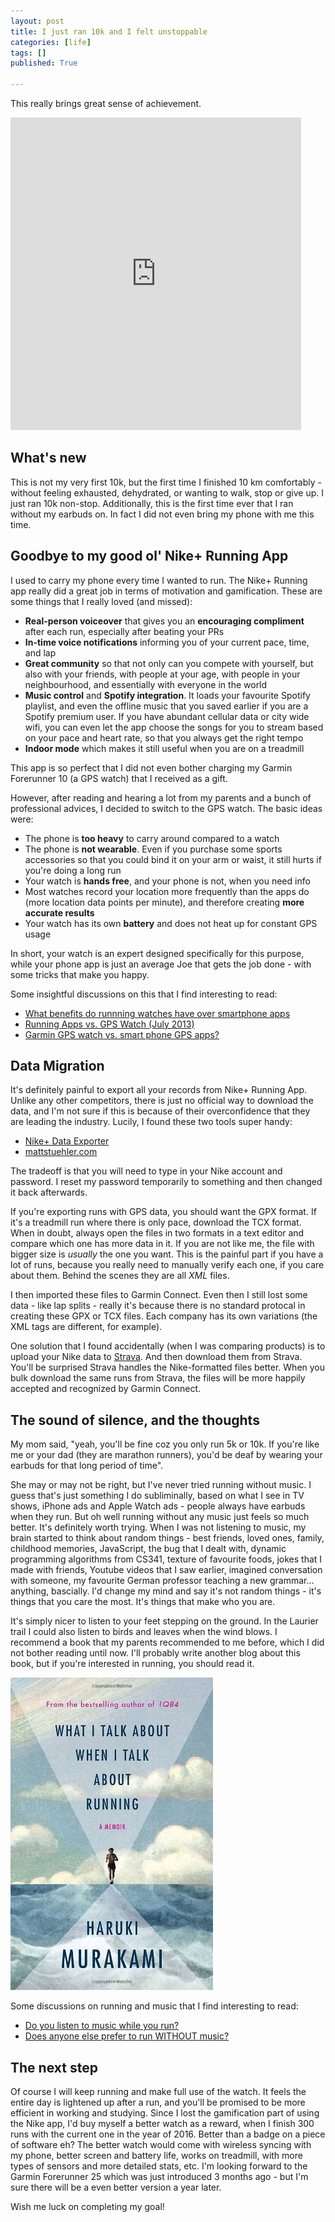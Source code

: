 ```yaml
---
layout: post
title: I just ran 10k and I felt unstoppable
categories: [life]
tags: []
published: True

---
```


This really brings great sense of achievement.
<iframe src='https://connect.garmin.com/activity/embed/994401574' width='465' height='500' frameborder='0'></iframe>

## What's new
This is not my very first 10k, but the first time I finished 10 km comfortably - without feeling exhausted, dehydrated, or wanting to walk, stop or give up. I just ran 10k non-stop. Additionally, this is the first time ever that I ran without my earbuds on. In fact I did not even bring my phone with me this time. 

## Goodbye to my good ol' Nike+ Running App
I used to carry my phone every time I wanted to run. The Nike+ Running app really did a great job in terms of motivation and gamification. These are some things that I really loved (and missed):

- **Real-person voiceover** that gives you an **encouraging compliment** after each run, especially after beating your PRs
- **In-time voice notifications** informing you of your current pace, time, and lap
- **Great community** so that not only can you compete with yourself, but also with your friends, with people at your age, with people in your neighbourhood, and essentially with everyone in the world
- **Music control** and **Spotify integration**. It loads your favourite Spotify playlist, and even the offline music that you saved earlier if you are a Spotify premium user. If you have abundant cellular data or city wide wifi, you can even let the app choose the songs for you to stream based on your pace and heart rate, so that you always get the right tempo
- **Indoor mode** which makes it still useful when you are on a treadmill

This app is so perfect that I did not even bother charging my Garmin Forerunner 10 (a GPS watch) that I received as a gift. 

However, after reading and hearing a lot from my parents and a bunch of professional advices, I decided to switch to the GPS watch. The basic ideas were:

- The phone is **too heavy** to carry around compared to a watch
- The phone is **not wearable**. Even if you purchase some sports accessories so that you could bind it on your arm or waist, it still hurts if you're doing a long run
- Your watch is **hands free**, and your phone is not, when you need info
- Most watches record your location more frequently than the apps do (more location data points per minute), and therefore creating **more accurate results**
- Your watch has its own **battery** and does not heat up for constant GPS usage

In short, your watch is an expert designed specifically for this purpose, while your phone app is just an average Joe that gets the job done - with some tricks that make you happy.

Some insightful discussions on this that I find interesting to read:

- [What benefits do runnning watches have over smartphone apps](https://www.reddit.com/r/running/comments/1o1poh/what_benefits_do_runnning_watches_have_over)
- [Running Apps vs. GPS Watch (July 2013)](https://www.reddit.com/r/running/comments/1ighi9/running_apps_vs_gps_watch_july_2013)
- [Garmin GPS watch vs. smart phone GPS apps?](https://www.reddit.com/r/running/comments/lhxhk/garmin_gps_watch_vs_smart_phone_gps_apps)

## Data Migration

It's definitely painful to export all your records from Nike+ Running App. Unlike any other competitors, there is just no official way to download the data, and I'm not sure if this is because of their overconfidence that they are leading the industry. Lucily, I found these two tools super handy:

- [Nike+ Data Exporter](https://nikeplusexporter.rhysmccaig.com/)
- [mattstuehler.com](https://mattstuehler.com/lab/NikePlus/)

The tradeoff is that you will need to type in your Nike account and password. I reset my password temporarily to something and then changed it back afterwards.

If you're exporting runs with GPS data, you should want the GPX format. If it's a treadmill run where there is only pace, download the TCX format. When in doubt, always open the files in two formats in a text editor and compare which one has more data in it. If you are not like me, the file with bigger size is *usually* the one you want. This is the painful part if you have a lot of runs, because you really need to manually verify each one, if you care about them. Behind the scenes they are all *XML* files.

I then imported these files to Garmin Connect. Even then I still lost some data - like lap splits - really it's because there is no standard protocal in creating these GPX or TCX files. Each company has its own variations (the XML tags are different, for example). 

One solution that I found accidentally (when I was comparing products) is to upload your Nike data to [Strava](https://www.strava.com/). And then download them from Strava. You'll be surprised Strava handles the Nike-formatted files better. When you bulk download the same runs from Strava, the files will be more happily accepted and recognized by Garmin Connect. 

## The sound of silence, and the thoughts

My mom said, "yeah, you'll be fine coz you only run 5k or 10k. If you're like me or your dad (they are marathon runners), you'd be deaf by wearing your earbuds for that long period of time".

She may or may not be right, but I've never tried running without music. I guess that's just something I do subliminally, based on what I see in TV shows, iPhone ads and Apple Watch ads - people always have earbuds when they run. But oh well running without any music just feels so much better. It's definitely worth trying. When I was not listening to music, my brain started to think about random things - best friends, loved ones, family, childhood memories, JavaScript, the bug that I dealt with, dynamic programming algorithms from CS341, texture of favourite foods, jokes that I made with friends, Youtube videos that I saw earlier, imagined conversation with someone, my favourite German professor teaching a new grammar... anything, bascially. I'd change my mind and say it's not random things - it's things that you care the most. It's things that make who you are.

It's simply nicer to listen to your feet stepping on the ground. In the Laurier trail I could also listen to birds and leaves when the wind blows. I recommend a book that my parents recommended to me before, which I did not bother reading until now. I'll probably write another blog about this book, but if you're interested in running, you should read it.

![What I Talk About When I Talk About Running: A Memoir](/assets/book.jpg)

Some discussions on running and music that I find interesting to read:

- [Do you listen to music while you run?](https://www.reddit.com/r/running/comments/2xwxqb/do_you_listen_to_music_while_you_run)
- [Does anyone else prefer to run WITHOUT music?](https://www.reddit.com/r/running/comments/21gio8/does_anyone_else_prefer_to_run_without_music)

## The next step

Of course I will keep running and make full use of the watch. It feels the entire day is lightened up after a run, and you'll be promised to be more efficient in working and studying. Since I lost the gamification part of using the Nike app, I'd buy myself a better watch as a reward, when I finish 300 runs with the current one in the year of 2016. Better than a badge on a piece of software eh? The better watch would come with wireless syncing with my phone, better screen and battery life, works on treadmill, with more types of sensors and more detailed stats, etc. I'm looking forward to the Garmin Forerunner 25 which was just introduced 3 months ago - but I'm sure there will be a even better version a year later.

Wish me luck on completing my goal!
